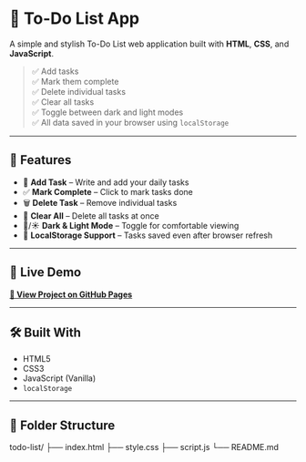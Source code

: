 # 📝 To-Do List App

A simple and stylish To-Do List web application built with **HTML**, **CSS**, and **JavaScript**.

> ✅ Add tasks  
> ✅ Mark them complete  
> ✅ Delete individual tasks  
> ✅ Clear all tasks  
> ✅ Toggle between dark and light modes  
> ✅ All data saved in your browser using `localStorage`

---

## 🌟 Features

- 🧾 **Add Task** – Write and add your daily tasks  
- ✅ **Mark Complete** – Click to mark tasks done  
- 🗑️ **Delete Task** – Remove individual tasks  
- 🚮 **Clear All** – Delete all tasks at once  
- 🌙/☀️ **Dark & Light Mode** – Toggle for comfortable viewing  
- 💾 **LocalStorage Support** – Tasks saved even after browser refresh

---

## 🚀 Live Demo

**[🔗 View Project on GitHub Pages](https://your-username.github.io/todo-list/)**  


---

## 🛠️ Built With

- HTML5
- CSS3
- JavaScript (Vanilla)
- `localStorage`

---

## 📁 Folder Structure

   todo-list/
├── index.html
├── style.css
├── script.js
└── README.md
